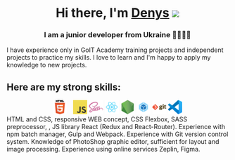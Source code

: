 <h1 align="center">Hi there, I'm <a href="https://www.linkedin.com/in/denys-tolmachov/" target="_blank">Denys</a> 
<img src="https://github.com/blackcater/blackcater/raw/main/images/Hi.gif" height="32"/></h1>
<h3 align="center">I am a junior developer from Ukraine ​💙💛🇺🇦​</h3>
<p>I have experience only in GoIT Academy training projects and independent projects to practice my skills. I love to learn and I'm happy to apply my knowledge to new projects.</p>
<h2>Here are my strong skills:</h2>
<div align="center">
  <img src="https://raw.githubusercontent.com/github/explore/80688e429a7d4ef2fca1e82350fe8e3517d3494d/topics/html/html.png" height="32" style="max-width: 100%; margin-right: 10px;/>
  <img src="https://raw.githubusercontent.com/github/explore/80688e429a7d4ef2fca1e82350fe8e3517d3494d/topics/css/css.png" height="32" style="margin-right: 10px"/>
  <img src="https://raw.githubusercontent.com/github/explore/80688e429a7d4ef2fca1e82350fe8e3517d3494d/topics/javascript/javascript.png" height="32" padding-right="10"/>
  <img src="https://raw.githubusercontent.com/github/explore/80688e429a7d4ef2fca1e82350fe8e3517d3494d/topics/sass/sass.png" height="32" padding-right="10"/>
  <img src="https://raw.githubusercontent.com/github/explore/80688e429a7d4ef2fca1e82350fe8e3517d3494d/topics/react/react.png" height="32" padding-right="10"/>
  <img src="https://raw.githubusercontent.com/github/explore/80688e429a7d4ef2fca1e82350fe8e3517d3494d/topics/nodejs/nodejs.png" height="32" padding-right="10"/>
  <img src="https://raw.githubusercontent.com/github/explore/80688e429a7d4ef2fca1e82350fe8e3517d3494d/topics/webpack/webpack.png" height="32" padding-right="10"/>
  <img src="https://raw.githubusercontent.com/github/explore/80688e429a7d4ef2fca1e82350fe8e3517d3494d/topics/git/git.png" height="32" padding-right="10"/>
  <img src="https://raw.githubusercontent.com/github/explore/80688e429a7d4ef2fca1e82350fe8e3517d3494d/topics/visual-studio-code/visual-studio-code.png" height="32" padding-right="10"/>
</div>
HTML and CSS, responsive WEB concept, CSS Flexbox, SASS preprocessor, , JS library React (Redux and React-Router). Experience with npm batch manager, Gulp and Webpack. Experience with Git version control system. Knowledge of PhotoShop graphic editor, sufficient for layout and image processing. Experience using online services Zeplin, Figma.</p>

